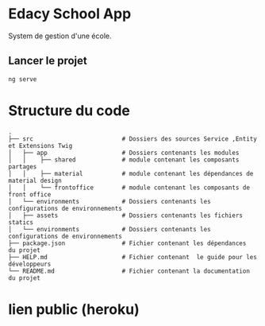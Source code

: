 # Edacy School App

System de gestion d'une école.

## Lancer le projet

    ng serve 

# Structure du code

    .
    ├── src                         # Dossiers des sources Service ,Entity et Extensions Twig
    │   ├── app                     # Dossiers contenants les modules 
    │   │    ├── shared             # module contenant les composants partages
    │   │    ├── material           # module contenant les dépendances de material design 
    │   │    └── frontoffice        # module contenant les composants de front office
    │   └── environments            # Dossiers contenants les configurations de environnements 
    │   ├── assets                  # Dossiers contenants les fichiers statics
    │   └── environments            # Dossiers contenants les configurations de environnements 
    ├── package.json                # Fichier contenant les dépendances  du projet
    ├── HELP.md                     # Fichier contenant  le guide pour les développeurs
    └── README.md                   # Fichier contenant la documentation du projet

# lien public (heroku)

